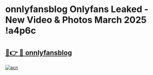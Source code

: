 # onnlyfansblog Onlyfans Leaked - New Video & Photos March 2025 !a4p6c

# <h2><a href="https://e60n23.iuczelnia.edu.pl?title=onnlyfansblog&ref=a4p6c">🔗👉 🔴 onnlyfansblog</a></h2>

[![acn](https://github.com/user-attachments/assets/0f9c940e-d8b0-45ae-aac7-cd30a18b3e1c)](https://e60n23.iuczelnia.edu.pl?title=onnlyfansblog&ref=a4p6c)


